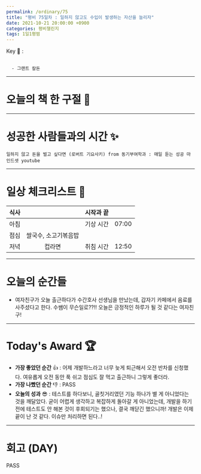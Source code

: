 ```yaml
---
permalink: /ordinary/75
title: "평비 75일차 : 일하지 않고도 수입이 발생하는 자산을 늘리자"
date: 2021-10-21 20:00:00 +0900
categories: 평비챌린지
tags: 1일1평범
---  
```

Key 🔑 : 
```

  - 그랜트 칼돈
```

---
# 오늘의 책 한 구절 📕


---
# 성공한 사람들과의 시간 ✨
`일하지 않고 돈을 벌고 싶다면 (로버트 기요사키) from 동기부여학과 : 매일 듣는 성공 마인드셋 youtube`  


---
# 일상 체크리스트 📃

| 식사 |  | 시작과 끝 |  |
|:----:|:----:|:----:|:----:|
| 아침 |  | 기상 시간 | 07:00 |
| 점심 | 쌀국수, 소고기볶음밥 |  |  |
| 저녁 | 컵라면 | 취침 시간 | 12:50 |

---
# 오늘의 순간들
- 여자친구가 오늘 출근하다가 수간호사 선생님을 만났는데, 갑자기 카페에서 음료를 사주셨다고 한다. 수쌤이 무슨일로??!! 오늘은 긍정적인 하루가 될 것 같다는 여자친구!

---
# Today's Award 🏆
- **가장 좋았던 순간** 👍 : 어제 개발하느라고 너무 늦게 퇴근해서 오전 반차를 신청했다. 여유롭게 오전 동안 푹 쉬고 점심도 잘 먹고 출근하니 그렇게 좋더라.
- **가장 나빴던 순간** 👎 : PASS
- **오늘의 성과** 😎 : 테스트를 하다보니, 골칫거리였던 기능 하나가 별 게 아니었다는 것을 깨달았다. 굳이 어렵게 생각하고 복잡하게 돌아갈 게 아니었는데, 개발을 하기 전에 테스트도 안 해본 것이 후회되기는 했으나, 결국 깨닫긴 했으니까! 개발은 이제 끝이 난 것 같다. 이슈만 처리하면 된다..!

---
# 회고 (DAY)
PASS